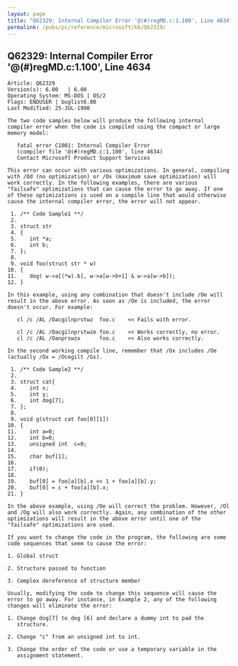 ```yaml
---
layout: page
title: "Q62329: Internal Compiler Error '@(#)regMD.c:1.100', Line 4634"
permalink: /pubs/pc/reference/microsoft/kb/Q62329/
---
```


## Q62329: Internal Compiler Error '@(#)regMD.c:1.100', Line 4634

	Article: Q62329
	Version(s): 6.00   | 6.00
	Operating System: MS-DOS | OS/2
	Flags: ENDUSER | buglist6.00
	Last Modified: 25-JUL-1990
	
	The two code samples below will produce the following internal
	compiler error when the code is compiled using the compact or large
	memory model:
	
	   fatal error C1001: Internal Compiler Error
	   (compiler file '@(#)regMD.c:1.100', line 4634)
	   Contact Microsoft Product Support Services
	
	This error can occur with various optimizations. In general, compiling
	with /Od (no optimization) or /Ox (maximum save optimization) will
	work correctly. In the following examples, there are various
	"failsafe" optimizations that can cause the error to go away. If one
	of these optimizations is used on a compile line that would otherwise
	cause the internal compiler error, the error will not appear.
	
	 1. /** Code Sample1 **/
	 2.
	 3. struct str
	 4. {
	 5.    int *a;
	 6.    int b;
	 7. };
	 8.
	 9. void foo(struct str * w)
	10. {
	11.    dog( w->a[(*w).b], w->a[w->b+1] & w->a[w->b]);
	12. }
	
	In this example, using any combination that doesn't include /Oe will
	result in the above error. As soon as /Oe is included, the error
	doesn't occur. For example:
	
	   cl /c /AL /Oacgilnprstwz  foo.c    << Fails with error.
	
	   cl /c /AL /Oacgilnprstwze foo.c    << Works correctly, no error.
	   cl /c /AL /Oanprswzx      foo.c    << Also works correctly.
	
	In the second working compile line, remember that /Ox includes /Oe
	(actually /Ox = /Ocegilt /Gs).
	
	 1. /** Code Sample2 **/
	 2.
	 3. struct cat{
	 4.    int x;
	 5.    int y;
	 6.    int dog[7];
	 7. };
	 8.
	 9. void g(struct cat foo[0][1])
	10. {
	11.    int a=0;
	12.    int b=0;
	13.    unsigned int  c=0;
	14.
	15.    char buf[1];
	16.
	17.    if(0);
	18.
	19.    buf[0] = foo[a][b].x << 1 + foo[a][b].y;
	20.    buf[0] = c + foo[a][b].x;
	21. }
	
	In the above example, using /Oe will correct the problem. However, /Ol
	and /Og will also work correctly. Again, any combination of the other
	optimizations will result in the above error until one of the
	"failsafe" optimizations are used.
	
	If you want to change the code in the program, the following are some
	code sequences that seem to cause the error:
	
	1. Global struct
	
	2. Structure passed to function
	
	3. Complex dereference of structure member
	
	Usually, modifying the code to change this sequence will cause the
	error to go away. For instance, in Example 2, any of the following
	changes will eliminate the error:
	
	1. Change dog[7] to dog [6] and declare a dummy int to pad the
	   structure.
	
	2. Change "c" from an unsigned int to int.
	
	3. Change the order of the code or use a temporary variable in the
	   assignment statement.
